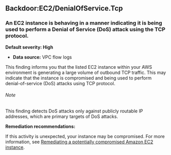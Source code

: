 Backdoor:EC2/DenialOfService.Tcp
--------------------------------


### An EC2 instance is behaving in a manner indicating it is being used to perform a Denial of Service (DoS) attack using the TCP protocol.


**Default severity: High**


 * **Data source:** VPC flow logs

This finding informs you that the listed EC2 instance within your AWS environment is generating a large volume of outbound TCP traffic. This may indicate that the instance is compromised and being used to perform denial\-of\-service (DoS) attacks using TCP protocol. 


###### Note

This finding detects DoS attacks only against publicly routable IP addresses, which are primary targets of DoS attacks.


**Remediation recommendations:**


If this activity is unexpected, your instance may be compromised. For more information, see [Remediating a potentially compromised Amazon EC2 instance](https://docs.aws.amazon.com/guardduty/latest/ug/compromised-ec2.html).

